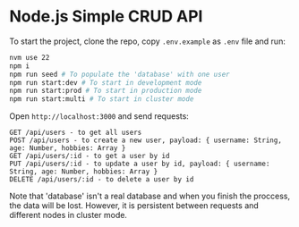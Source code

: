 # Node.js Simple CRUD API

To start the project, clone the repo, copy `.env.example` as `.env` file and run:

```bash
nvm use 22
npm i
npm run seed # To populate the 'database' with one user
npm run start:dev # To start in development mode
npm run start:prod # To start in production mode
npm run start:multi # To start in cluster mode
```

Open `http://localhost:3000` and send requests:

```
GET /api/users - to get all users
POST /api/users - to create a new user, payload: { username: String, age: Number, hobbies: Array }
GET /api/users/:id - to get a user by id
PUT /api/users/:id - to update a user by id, payload: { username: String, age: Number, hobbies: Array }
DELETE /api/users/:id - to delete a user by id
```

Note that 'database' isn't a real database and when you finish the proccess, the data will be lost. However, it is persistent between requests and different nodes in cluster mode.
